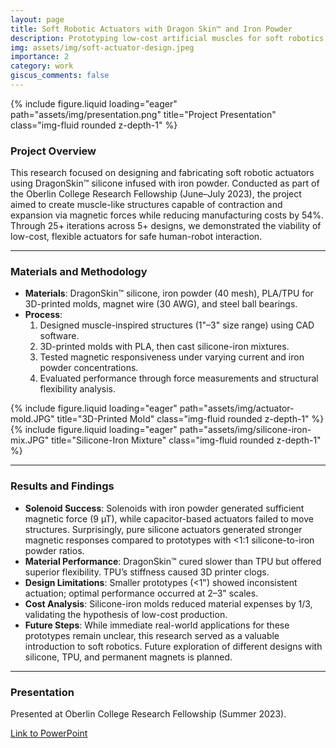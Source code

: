 ```yaml
---
layout: page
title: Soft Robotic Actuators with Dragon Skin™ and Iron Powder
description: Prototyping low-cost artificial muscles for soft robotics applications at Oberlin College.
img: assets/img/soft-actuator-design.jpeg
importance: 2
category: work
giscus_comments: false
---
```


<div class="row justify-content-center">
    <div class="col-sm-12 col-md-6 mt-3 mt-md-0">
        {% include figure.liquid loading="eager" path="assets/img/presentation.png" title="Project Presentation" class="img-fluid rounded z-depth-1" %}
    </div>
</div>

### Project Overview

This research focused on designing and fabricating soft robotic actuators using DragonSkin™ silicone infused with iron powder. Conducted as part of the Oberlin College Research Fellowship (June–July 2023), the project aimed to create muscle-like structures capable of contraction and expansion via magnetic forces while reducing manufacturing costs by 54%. Through 25+ iterations across 5+ designs, we demonstrated the viability of low-cost, flexible actuators for safe human-robot interaction.

---

### Materials and Methodology

- **Materials**: DragonSkin™ silicone, iron powder (40 mesh), PLA/TPU for 3D-printed molds, magnet wire (30 AWG), and steel ball bearings.
- **Process**:
  1. Designed muscle-inspired structures (1"–3" size range) using CAD software.
  2. 3D-printed molds with PLA, then cast silicone-iron mixtures.
  3. Tested magnetic responsiveness under varying current and iron powder concentrations.
  4. Evaluated performance through force measurements and structural flexibility analysis.

<div class="row justify-content-center">
  <div class="col-sm-12 col-md-6 mt-3 mt-md-0">
    {% include figure.liquid loading="eager" path="assets/img/actuator-mold.JPG" title="3D-Printed Mold" class="img-fluid rounded z-depth-1" %}
  </div>
  <div class="col-sm-12 col-md-6 mt-3 mt-md-0">
    {% include figure.liquid loading="eager" path="assets/img/silicone-iron-mix.JPG" title="Silicone-Iron Mixture" class="img-fluid rounded z-depth-1" %}
  </div>
</div>

---

### Results and Findings

- **Solenoid Success**: Solenoids with iron powder generated sufficient magnetic force (9 µT), while capacitor-based actuators failed to move structures. Surprisingly, pure silicone actuators generated stronger magnetic responses compared to prototypes with <1:1 silicone-to-iron powder ratios.
- **Material Performance**: DragonSkin™ cured slower than TPU but offered superior flexibility. TPU’s stiffness caused 3D printer clogs.
- **Design Limitations**: Smaller prototypes (<1") showed inconsistent actuation; optimal performance occurred at 2–3" scales.
- **Cost Analysis**: Silicone-iron molds reduced material expenses by 1/3, validating the hypothesis of low-cost production.
- **Future Steps**: While immediate real-world applications for these prototypes remain unclear, this research served as a valuable introduction to soft robotics. Future exploration of different designs with silicone, TPU, and permanent magnets is planned.

---

### Presentation

Presented at Oberlin College Research Fellowship (Summer 2023).

[Link to PowerPoint](#https://docs.google.com/presentation/d/1Qtw751AlG6HJE_puJ9hkHq_7S8N8ZrPx/edit?usp=sharing&ouid=115848431762361689971&rtpof=true&sd=true)
